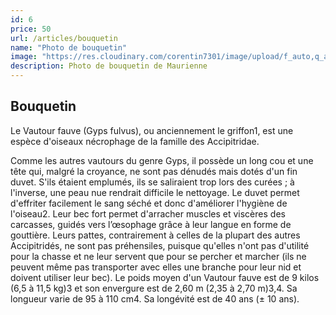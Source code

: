 ```yaml
---
id: 6
price: 50
url: /articles/bouquetin
name: "Photo de bouquetin"
image: "https://res.cloudinary.com/corentin7301/image/upload/f_auto,q_auto/v1/corentinperroux.fr/animaliere/Bouquetin2_raossb.jpg"
description: Photo de bouquetin de Maurienne
---
```


## Bouquetin

Le Vautour fauve (Gyps fulvus), ou anciennement le griffon1, est une espèce d'oiseaux nécrophage de la famille des Accipitridae.

Comme les autres vautours du genre Gyps, il possède un long cou et une tête qui, malgré la croyance, ne sont pas dénudés mais dotés d'un fin duvet. S'ils étaient emplumés, ils se saliraient trop lors des curées ; à l'inverse, une peau nue rendrait difficile le nettoyage. Le duvet permet d'effriter facilement le sang séché et donc d'améliorer l'hygiène de l'oiseau2. Leur bec fort permet d'arracher muscles et viscères des carcasses, guidés vers l’œsophage grâce à leur langue en forme de gouttière. Leurs pattes, contrairement à celles de la plupart des autres Accipitridés, ne sont pas préhensiles, puisque qu'elles n'ont pas d'utilité pour la chasse et ne leur servent que pour se percher et marcher (ils ne peuvent même pas transporter avec elles une branche pour leur nid et doivent utiliser leur bec). Le poids moyen d'un Vautour fauve est de 9 kilos (6,5 à 11,5 kg)3 et son envergure est de 2,60 m (2,35 à 2,70 m)3,4. Sa longueur varie de 95 à 110 cm4. Sa longévité est de 40 ans (± 10 ans).